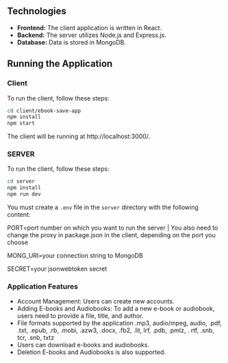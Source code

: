 ## Technologies

- **Frontend:** The client application is written in React.
- **Backend:** The server utilizes Node.js and Express.js.
- **Database:** Data is stored in MongoDB.

## Running the Application

### Client

To run the client, follow these steps:

```bash
cd client/ebook-save-app
npm install
npm start
```
The client will be running at http://localhost:3000/.

### SERVER

To run the client, follow these steps:

```bash
cd server
npm install
npm run dev
```
You must create a `.env` file in the `server` directory with the following content:

PORT=port number on which you want to run the server | You also need to change the proxy in package.json in the client, depending on the port you choose

MONG_URI=your connection string to MongoDB 

SECRET=your jsonwebtoken secret 


### Application Features

- Account Management: Users can create new accounts.
- Adding E-books and Audiobooks:  To add a new e-book or audiobook, users need to provide a file, title, and author.
- File formats supported by the application .mp3, audio/mpeg, audio, .pdf, .txt, .epub, .rb, .mobi, .azw3, .docx, .fb2, .lit, lrf, .pdb, .pmlz, . rtf, .snb, tcr, .snb, txtz
- Users can download e-books and audiobooks.
- Deletion E-books and Audiobooks is also supported.
